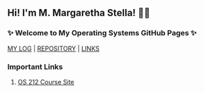 ## Hi! I'm M. Margaretha Stella! 👋🏻
### ✨ Welcome to My Operating Systems GitHub Pages ✨

[MY LOG](TXT/mylog.txt) | [REPOSITORY](https://github.com/margarethastellaa/os212) | [LINKS](LINKS/) 

### Important Links
1. [OS 212 Course Site](https://os.vlsm.org/)
